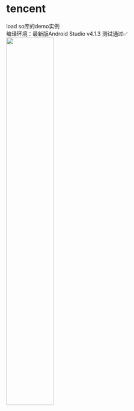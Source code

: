 # tencent
load so库的demo实例  
编译环境：最新版Android Studio v4.1.3 测试通过✅  
<img src="https://raw.githubusercontent.com/la0s/la0s.github.io/master/screenshots/Tencent.png" width="50%" height="50%">

